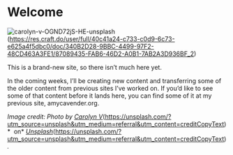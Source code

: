 # Welcome

![carolyn-v-OGND72jS-HE-unsplash]()(https://res.craft.do/user/full/40c41a24-c733-c0d9-6c73-e625a4f5dbc0/doc/340B2D28-9BBC-4499-97F2-48CD463A3FE1/87089435-FAB6-46D2-A0B1-7AB2A3D936BF_2)

This is a brand-new site, so there isn’t much here yet.

In the coming weeks, I’ll be creating new content and transferring some of the older content from previous sites I’ve worked on. If you’d like to see some of that content before it lands here, you can find some of it at my previous site, amycavender.org.

*Image credit: Photo by* [*Carolyn V*]()(https://unsplash.com/?utm_source=unsplash&utm_medium=referral&utm_content=creditCopyText)*  on* [*Unsplash*]()(https://unsplash.com/?utm_source=unsplash&utm_medium=referral&utm_content=creditCopyText)*.*


